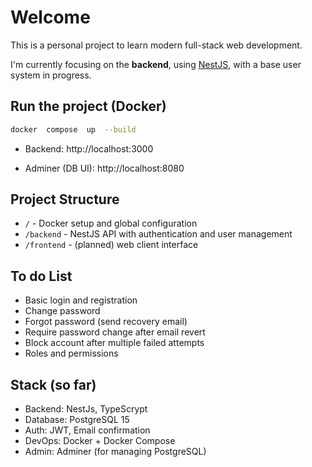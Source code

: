 #  Welcome

This is a personal project to learn modern full-stack web development.

I'm currently focusing on the **backend**, using [NestJS](https://nestjs.com), with a base user system in progress.

##  Run the project (Docker)

```bash
docker  compose  up  --build
```

- Backend: http://localhost:3000

- Adminer (DB UI): http://localhost:8080

##  Project Structure

-  `/` - Docker setup and global configuration
-  `/backend` - NestJS API with authentication and user management
-  `/frontend` - (planned) web client interface

##  To do List

- Basic login and registration
- Change password
- Forgot password (send recovery email)
- Require password change after email revert
- Block account after multiple failed attempts
- Roles and permissions

##  Stack (so far)

- Backend: NestJs, TypeScrypt
- Database: PostgreSQL 15
- Auth: JWT, Email confirmation
- DevOps: Docker + Docker Compose
- Admin: Adminer (for managing PostgreSQL)
